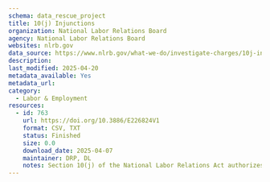 ```yaml
---
schema: data_rescue_project 
title: 10(j) Injunctions
organization: National Labor Relations Board
agency: National Labor Relations Board
websites: nlrb.gov
data_source: https://www.nlrb.gov/what-we-do/investigate-charges/10j-injunctions
description: 
last_modified: 2025-04-20
metadata_available: Yes
metadata_url: 
category:
  - Labor & Employment 
resources:
  - id: 763
    url: https://doi.org/10.3886/E226824V1
    format: CSV, TXT
    status: Finished
    size: 0.0
    download_date: 2025-04-07
    maintainer: DRP, DL
    notes: Section 10(j) of the National Labor Relations Act authorizes the National Labor Relations Board to seek temporary injunctions against employers and unions in federal district courts to stop unfair labor practices while the case is being litigated before administrative law judges and the Board. These temporary injunctions are needed to protect the process of collective bargaining and employee rights under the Act, and to ensure that Board decisions will be meaningful. The section was added as part of a set of reforms to the Act in 1947. Over the years, all NLRB General Counsels have made use of this effective enforcement tool, as shown in this chart.The csv contains Authorization Dates, Case Numbers, Case Names, and Injunction Status as of the date collected (2025-04-07). This list is all 10(j) injunction cases authorized by the Board since September 1, 2010.
---
```

